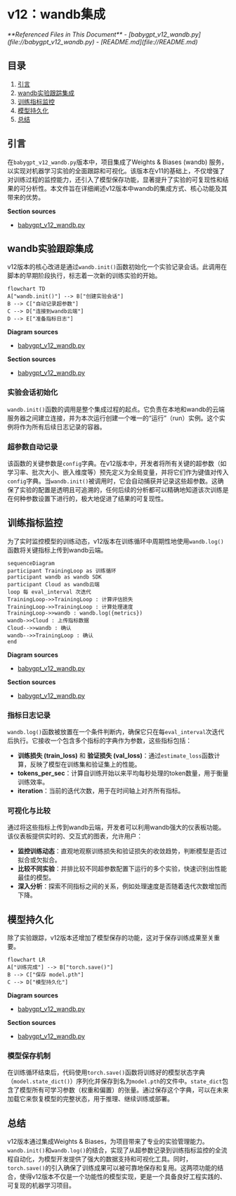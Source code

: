 # v12：wandb集成

<cite>
**Referenced Files in This Document**   
- [babygpt_v12_wandb.py](file://babygpt_v12_wandb.py)
- [README.md](file://README.md)
</cite>

## 目录
1. [引言](#引言)
2. [wandb实验跟踪集成](#wandb实验跟踪集成)
3. [训练指标监控](#训练指标监控)
4. [模型持久化](#模型持久化)
5. [总结](#总结)

## 引言

在`babygpt_v12_wandb.py`版本中，项目集成了Weights & Biases (wandb) 服务，以实现对机器学习实验的全面跟踪和可视化。该版本在v11的基础上，不仅增强了对训练过程的监控能力，还引入了模型保存功能，显著提升了实验的可复现性和结果的可分析性。本文件旨在详细阐述v12版本中wandb的集成方式、核心功能及其带来的优势。

**Section sources**
- [babygpt_v12_wandb.py](file://babygpt_v12_wandb.py#L1-L50)

## wandb实验跟踪集成

v12版本的核心改进是通过`wandb.init()`函数初始化一个实验记录会话。此调用在脚本的早期阶段执行，标志着一次新的训练实验的开始。

```mermaid
flowchart TD
A["wandb.init()"] --> B["创建实验会话"]
B --> C["自动记录超参数"]
C --> D["连接到wandb云端"]
D --> E["准备指标日志"]
```

**Diagram sources**
- [babygpt_v12_wandb.py](file://babygpt_v12_wandb.py#L24-L38)

**Section sources**
- [babygpt_v12_wandb.py](file://babygpt_v12_wandb.py#L24-L38)

### 实验会话初始化

`wandb.init()`函数的调用是整个集成过程的起点。它负责在本地和wandb的云端服务器之间建立连接，并为本次运行创建一个唯一的“运行”（run）实例。这个实例将作为所有后续日志记录的容器。

### 超参数自动记录

该函数的关键参数是`config`字典。在v12版本中，开发者将所有关键的超参数（如学习率、批次大小、嵌入维度等）预先定义为全局变量，并将它们作为键值对传入`config`字典。当`wandb.init()`被调用时，它会自动捕获并记录这些超参数。这确保了实验的配置是透明且可追溯的，任何后续的分析都可以精确地知道该次训练是在何种参数设置下进行的，极大地促进了结果的可复现性。

## 训练指标监控

为了实时监控模型的训练动态，v12版本在训练循环中周期性地使用`wandb.log()`函数将关键指标上传到wandb云端。

```mermaid
sequenceDiagram
participant TrainingLoop as 训练循环
participant wandb as wandb SDK
participant Cloud as wandb云端
loop 每 eval_interval 次迭代
TrainingLoop->>TrainingLoop : 计算评估损失
TrainingLoop->>TrainingLoop : 计算处理速度
TrainingLoop->>wandb : wandb.log({metrics})
wandb->>Cloud : 上传指标数据
Cloud-->>wandb : 确认
wandb-->>TrainingLoop : 确认
end
```

**Diagram sources**
- [babygpt_v12_wandb.py](file://babygpt_v12_wandb.py#L199-L221)

**Section sources**
- [babygpt_v12_wandb.py](file://babygpt_v12_wandb.py#L199-L221)

### 指标日志记录

`wandb.log()`函数被放置在一个条件判断内，确保它只在每`eval_interval`次迭代后执行。它接收一个包含多个指标的字典作为参数，这些指标包括：
- **训练损失 (train_loss)** 和 **验证损失 (val_loss)**：通过`estimate_loss`函数计算，反映了模型在训练集和验证集上的性能。
- **tokens_per_sec**：计算自训练开始以来平均每秒处理的token数量，用于衡量训练效率。
- **iteration**：当前的迭代次数，用于在时间轴上对齐所有指标。

### 可视化与比较

通过将这些指标上传到wandb云端，开发者可以利用wandb强大的仪表板功能。该仪表板提供实时的、交互式的图表，允许用户：
- **监控训练动态**：直观地观察训练损失和验证损失的收敛趋势，判断模型是否过拟合或欠拟合。
- **比较不同实验**：并排比较不同超参数配置下运行的多个实验，快速识别出性能最佳的模型。
- **深入分析**：探索不同指标之间的关系，例如处理速度是否随着迭代次数增加而下降。

## 模型持久化

除了实验跟踪，v12版本还增加了模型保存的功能，这对于保存训练成果至关重要。

```mermaid
flowchart LR
A["训练完成"] --> B["torch.save()"]
B --> C["保存 model.pth"]
C --> D["模型持久化"]
```

**Diagram sources**
- [babygpt_v12_wandb.py](file://babygpt_v12_wandb.py#L223-L224)

**Section sources**
- [babygpt_v12_wandb.py](file://babygpt_v12_wandb.py#L223-L224)

### 模型保存机制

在训练循环结束后，代码使用`torch.save()`函数将训练好的模型状态字典（`model.state_dict()`）序列化并保存到名为`model.pth`的文件中。`state_dict`包含了模型所有可学习参数（权重和偏置）的张量。通过保存这个字典，可以在未来加载它来恢复模型的完整状态，用于推理、继续训练或部署。

## 总结

v12版本通过集成Weights & Biases，为项目带来了专业的实验管理能力。`wandb.init()`和`wandb.log()`的结合，实现了从超参数记录到训练指标监控的全流程自动化，为模型开发提供了强大的数据支持和可视化工具。同时，`torch.save()`的引入确保了训练成果可以被可靠地保存和复用。这两项功能的结合，使得v12版本不仅是一个功能性的模型实现，更是一个具备良好工程实践的、可复现的机器学习项目。